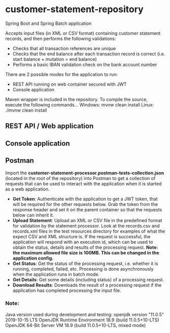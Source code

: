 # customer-statement-repository

Spring Boot and Spring Batch application

Accepts input files (in XML or CSV format) containing customer statement records, and then performs the following validations:
  - Checks that all transaction references are unique
  - Checks that the end balance after each transaction record is correct (i.e. start balance + mutation = end balance)
  - Performs a basic IBAN validation check on the bank account number

There are 2 possible modes for the application to run:
  - REST API running on web container secured with JWT
  - Console application

Maven wrapper is included in the repository. To compile the source, execute the following commands...
Windows: mvnw clean install
Linux: ./mvnw clean install

## REST API / Web application



## Console application


## Postman 

Import the **customer-statement-processor.postman-tests-collection.json** (located in the root of the repository) into Postman to get a collection of  requests that can be used to interact with the application when it is started as a web application.
  - **Get Token**: Authenticate with the application to get a JWT token, that will be required for the other requests below. Grab the token from the response header and set it on the parent container so that the requests below can inherit it.
  - **Upload Statement**: Upload an XML or CSV file in the predefined format for validation by the statement processor. Look at the records.csv and records.xml files in the test resources directory for examples of what the expect CSV and XML structure is. If the request is successful, the application will respond with an execution id, which can be used to obtain the status, details and results of the processing request. **Note: the maximum allowed file size is 100MB. This can be changed in the application config.**
  - **Get Status**: Get the status of the processing request, i.e. whether it is running, completed, failed, etc. Processing is done asynchronously when the application runs in batch mode. 
  - **Get Details**: Get some details (including status) of a processing request.
  - **Download Results**: Downloads the result of a processing request if the application has completed processing the input file.

### Note:
Java version used during development and testing: 
  openjdk version "11.0.5" 2019-10-15 LTS
  OpenJDK Runtime Environment 18.9 (build 11.0.5+10-LTS)
  OpenJDK 64-Bit Server VM 18.9 (build 11.0.5+10-LTS, mixed mode)
